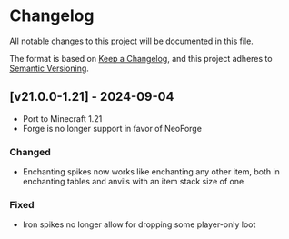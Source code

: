 # Changelog
All notable changes to this project will be documented in this file.

The format is based on [Keep a Changelog](https://keepachangelog.com/en/1.0.0/),
and this project adheres to [Semantic Versioning](https://semver.org/spec/v2.0.0.html).

## [v21.0.0-1.21] - 2024-09-04
- Port to Minecraft 1.21
- Forge is no longer support in favor of NeoForge
### Changed
- Enchanting spikes now works like enchanting any other item, both in enchanting tables and anvils with an item stack size of one
### Fixed
- Iron spikes no longer allow for dropping some player-only loot
